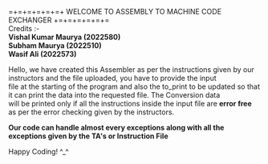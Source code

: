 =+=+=+=+=+=+  WELCOME TO ASSEMBLY TO MACHINE CODE EXCHANGER  +=+=+=+=+=+=<br />
Credits :- <br />
           **Vishal Kumar Maurya (2022580)**<br />
           **Subham Maurya (2022510)**<br />
           **Wasif Ali (2022573)**<br />

Hello, we have created this Assembler as per the instructions given by our instructors and the file uploaded, you have to provide the input <br/>
file at the starting of the program and also the to_print to be updated so that it can print the data into the requested file. The Conversion data<br/>
 will be printed only if all the instructions inside the input file are **error free** as per the error checking given by the instructors.<br/>
 
 **Our code can handle almost every exceptions along with all the exceptions given by the TA's or Instruction File**<br />


Happy Coding! ^_^
